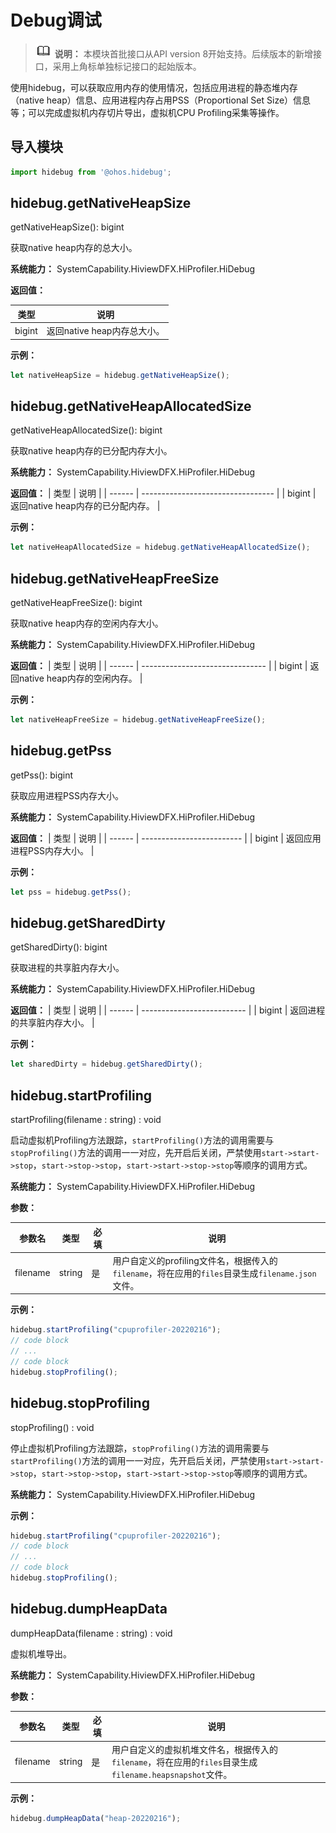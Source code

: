 # Debug调试

> ![icon-note.gif](public_sys-resources/icon-note.gif) **说明：**
> 本模块首批接口从API version 8开始支持。后续版本的新增接口，采用上角标单独标记接口的起始版本。

使用hidebug，可以获取应用内存的使用情况，包括应用进程的静态堆内存（native heap）信息、应用进程内存占用PSS（Proportional Set Size）信息等；可以完成虚拟机内存切片导出，虚拟机CPU Profiling采集等操作。

## 导入模块

```javascript
import hidebug from '@ohos.hidebug';
```


## hidebug.getNativeHeapSize

getNativeHeapSize(): bigint

获取native heap内存的总大小。

**系统能力：** SystemCapability.HiviewDFX.HiProfiler.HiDebug

**返回值：**

| 类型   | 说明                        |
| ------ | --------------------------- |
| bigint | 返回native heap内存总大小。 |


**示例：**
  ```javascript
  let nativeHeapSize = hidebug.getNativeHeapSize();
  ```


## hidebug.getNativeHeapAllocatedSize

getNativeHeapAllocatedSize(): bigint

获取native heap内存的已分配内存大小。

**系统能力：** SystemCapability.HiviewDFX.HiProfiler.HiDebug


**返回值：**
| 类型   | 说明                              |
| ------ | --------------------------------- |
| bigint | 返回native heap内存的已分配内存。 |


**示例：**
  ```javascript
  let nativeHeapAllocatedSize = hidebug.getNativeHeapAllocatedSize();
  ```


## hidebug.getNativeHeapFreeSize

getNativeHeapFreeSize(): bigint

获取native heap内存的空闲内存大小。

**系统能力：** SystemCapability.HiviewDFX.HiProfiler.HiDebug


**返回值：**
| 类型   | 说明                            |
| ------ | ------------------------------- |
| bigint | 返回native heap内存的空闲内存。 |


**示例：**
  ```javascript
  let nativeHeapFreeSize = hidebug.getNativeHeapFreeSize();
  ```


## hidebug.getPss

getPss(): bigint

获取应用进程PSS内存大小。

**系统能力：** SystemCapability.HiviewDFX.HiProfiler.HiDebug


**返回值：**
| 类型   | 说明                      |
| ------ | ------------------------- |
| bigint | 返回应用进程PSS内存大小。 |


**示例：**
  ```javascript
  let pss = hidebug.getPss();
  ```


## hidebug.getSharedDirty

getSharedDirty(): bigint

获取进程的共享脏内存大小。

**系统能力：** SystemCapability.HiviewDFX.HiProfiler.HiDebug


**返回值：**
| 类型   | 说明                       |
| ------ | -------------------------- |
| bigint | 返回进程的共享脏内存大小。 |


**示例：**
  ```javascript
  let sharedDirty = hidebug.getSharedDirty();
  ```


## hidebug.startProfiling

startProfiling(filename : string) : void

启动虚拟机Profiling方法跟踪，`startProfiling()`方法的调用需要与`stopProfiling()`方法的调用一一对应，先开启后关闭，严禁使用`start->start->stop`，`start->stop->stop`，`start->start->stop->stop`等顺序的调用方式。

**系统能力：** SystemCapability.HiviewDFX.HiProfiler.HiDebug

**参数：**

| 参数名   | 类型   | 必填 | 说明                                                         |
| -------- | ------ | ---- | ------------------------------------------------------------ |
| filename | string | 是   | 用户自定义的profiling文件名，根据传入的`filename`，将在应用的`files`目录生成`filename.json`文件。 |

**示例：**

```javascript
hidebug.startProfiling("cpuprofiler-20220216");
// code block
// ...
// code block
hidebug.stopProfiling();
```



## hidebug.stopProfiling

stopProfiling() : void

停止虚拟机Profiling方法跟踪，`stopProfiling()`方法的调用需要与`startProfiling()`方法的调用一一对应，先开启后关闭，严禁使用`start->start->stop`，`start->stop->stop`，`start->start->stop->stop`等顺序的调用方式。

**系统能力：** SystemCapability.HiviewDFX.HiProfiler.HiDebug

**示例：**

```javascript
hidebug.startProfiling("cpuprofiler-20220216");
// code block
// ...
// code block
hidebug.stopProfiling();
```

## hidebug.dumpHeapData

dumpHeapData(filename : string) : void

虚拟机堆导出。

**系统能力：** SystemCapability.HiviewDFX.HiProfiler.HiDebug

**参数：**

| 参数名   | 类型   | 必填 | 说明                                                         |
| -------- | ------ | ---- | ------------------------------------------------------------ |
| filename | string | 是   | 用户自定义的虚拟机堆文件名，根据传入的`filename`，将在应用的`files`目录生成`filename.heapsnapshot`文件。 |

**示例：**

```javascript
hidebug.dumpHeapData("heap-20220216");
```